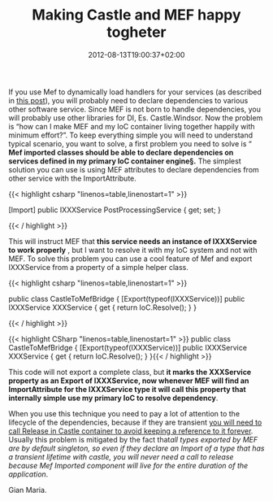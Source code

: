 ﻿---
title: "Making Castle and MEF happy togheter"
description: ""
date: 2012-08-13T19:00:37+02:00
draft: false
tags: [Castle,MEF]
categories: [Castle]
---
If you use Mef to dynamically load handlers for your services (as described in [this post](http://www.codewrecks.com/blog/index.php/2012/04/23/evolving-request-response-service-to-separate-contract-and-business-logic/)), you will probably need to declare dependencies to various other software service. Since MEF is not born to handle dependencies, you will probably use other libraries for DI, Es. Castle.Windsor. Now the problem is “how can I make MEF and my IoC container living together happily with minimum effort?”. To keep everything simple you will need to understand typical scenario, you want to solve, a first problem you need to solve is “ **Mef imported classes should be able to declare dependencies on services defined in my primary IoC container engine§.** The simplest solution you can use is using MEF attributes to declare dependencies from other service with the ImportAttribute.

{{< highlight csharp "linenos=table,linenostart=1" >}}


[Import]
public IXXXService PostProcessingService { get; set; }

{{< / highlight >}}

This will instruct MEF that  **this service needs an instance of IXXXService to work properly** , but I want to resolve it with my IoC system and not with MEF. To solve this problem you can use a cool feature of Mef and export IXXXService from a property of a simple helper class.

{{< highlight csharp "linenos=table,linenostart=1" >}}


public class CastleToMefBridge
{
    [Export(typeof(IXXXService))]
    public IXXXService XXXService
    {
        get
        {
            return IoC.Resolve<IXXXService>();
        }
    }

{{< / highlight >}}

{{< highlight CSharp "linenos=table,linenostart=1" >}}
public class CastleToMefBridge
{
    [Export(typeof(IXXXService))]
    public IXXXService XXXService
    {
        get
        {
            return IoC.Resolve();
        }
    }{{< / highlight >}}

This code will not export a complete class, but  **it marks the XXXService property as an Export of IXXXService, now whenever MEF will find an ImportAttribute for the IXXXService type it will call this property that internally simple use my primary IoC to resolve dependency**.

When you use this technique you need to pay a lot of attention to the lifecycle of the dependencies, because if they are transient [you will need to call Release in Castle container to avoid keeping a reference to it forever](http://www.codewrecks.com/blog/index.php/2007/08/08/the-importance-of-windsorcontainerrelease/). Usually this problem is mitigated by the fact that*all types exported by MEF are by default singleton, so even if they declare an Import of a type that has a transient lifetime with castle, you will never need a call to release because Mef Imported component will live for the entire duration of the application*.

Gian Maria.
